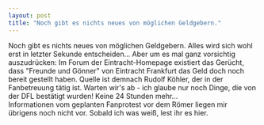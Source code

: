 ```yaml
---
layout: post
title: "Noch gibt es nichts neues von möglichen Geldgebern."
---
```


Noch gibt es nichts neues von möglichen Geldgebern. Alles wird sich wohl erst in letzter Sekunde entscheiden... Aber um es mal ganz vorsichtig auszudrücken: Im Forum der Eintracht-Homepage existiert das Gerücht, dass "Freunde und Gönner" von Eintracht Frankfurt das Geld doch noch bereit gestellt haben. Quelle ist demnach Rudolf Köhler, der in der Fanbetreuung tätig ist. Warten wir's ab - ich glaube nur noch Dinge, die von der DFL bestätigt wurden! Keine 24 Stunden mehr...  
Informationen vom geplanten Fanprotest vor dem Römer liegen mir übrigens noch nicht vor. Sobald ich was weiß, lest ihr es hier.
